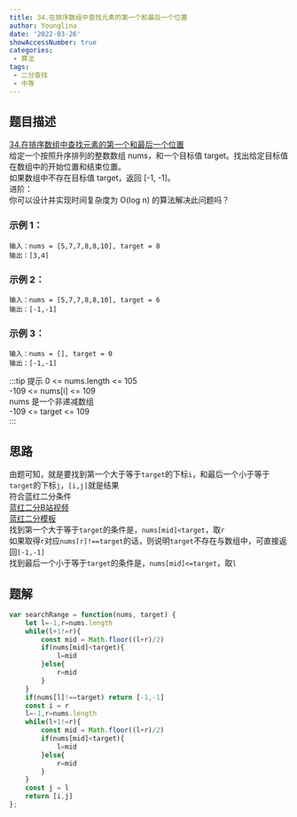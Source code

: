 ```yaml
---
title: 34.在排序数组中查找元素的第一个和最后一个位置
author: Younglina
date: '2022-03-26'
showAccessNumber: true
categories:
 - 算法
tags:
 - 二分查找
 - 中等
---
```


## 题目描述
[34.在排序数组中查找元素的第一个和最后一个位置](https://leetcode-cn.com/problems/find-first-and-last-position-of-element-in-sorted-array/)  
给定一个按照升序排列的整数数组 nums，和一个目标值 target。找出给定目标值在数组中的开始位置和结束位置。  
如果数组中不存在目标值 target，返回 [-1, -1]。  
进阶：  
你可以设计并实现时间复杂度为 O(log n) 的算法解决此问题吗？  

### 示例 1：
```
输入：nums = [5,7,7,8,8,10], target = 8  
输出：[3,4]  
```

### 示例 2：
```
输入：nums = [5,7,7,8,8,10], target = 6  
输出：[-1,-1]  
```


### 示例 3：
```
输入：nums = [], target = 0  
输出：[-1,-1]  
```

:::tip 提示
0 <= nums.length <= 105  
-109 <= nums[i] <= 109  
nums 是一个非递减数组  
-109 <= target <= 109  
:::

## 思路
由题可知，就是要找到第一个大于等于`target`的下标`i`，和最后一个小于等于`target`的下标`j`，`[i,j]`就是结果  
符合蓝红二分条件  
[蓝红二分B站视频](https://www.bilibili.com/video/BV1d54y1q7k7)  
[蓝红二分模板](https://younglina.top/write/algorithms-temp/bluered.html)  
找到第一个大于等于`target`的条件是，`nums[mid]<target`，取`r`  
如果取得`r`对应`nums[r]!==target`的话，则说明`target`不存在与数组中，可直接返回`[-1,-1]`  
找到最后一个小于等于`target`的条件是，`nums[mid]<=target`，取`l`  

## 题解
```javascript
var searchRange = function(nums, target) {
    let l=-1,r=nums.length
    while(l+1!=r){
        const mid = Math.floor((l+r)/2)
        if(nums[mid]<target){
            l=mid
        }else{
            r=mid
        }
    }
    if(nums[l]!==target) return [-1,-1]
    const i = r
    l=-1,r=nums.length
    while(l+1!=r){
        const mid = Math.floor((l+r)/2)
        if(nums[mid]<target){
            l=mid
        }else{
            r=mid
        }
    }
    const j = l
    return [i,j]
};
```
